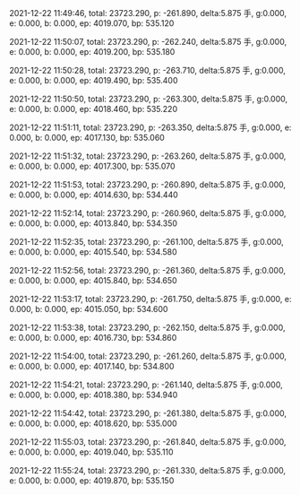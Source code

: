 2021-12-22 11:49:46, total: 23723.290, p: -261.890, delta:5.875 手, g:0.000, e: 0.000, b: 0.000, ep: 4019.070, bp: 535.120

2021-12-22 11:50:07, total: 23723.290, p: -262.240, delta:5.875 手, g:0.000, e: 0.000, b: 0.000, ep: 4019.200, bp: 535.180

2021-12-22 11:50:28, total: 23723.290, p: -263.710, delta:5.875 手, g:0.000, e: 0.000, b: 0.000, ep: 4019.490, bp: 535.400

2021-12-22 11:50:50, total: 23723.290, p: -263.300, delta:5.875 手, g:0.000, e: 0.000, b: 0.000, ep: 4018.460, bp: 535.220

2021-12-22 11:51:11, total: 23723.290, p: -263.350, delta:5.875 手, g:0.000, e: 0.000, b: 0.000, ep: 4017.130, bp: 535.060

2021-12-22 11:51:32, total: 23723.290, p: -263.260, delta:5.875 手, g:0.000, e: 0.000, b: 0.000, ep: 4017.300, bp: 535.070

2021-12-22 11:51:53, total: 23723.290, p: -260.890, delta:5.875 手, g:0.000, e: 0.000, b: 0.000, ep: 4014.630, bp: 534.440

2021-12-22 11:52:14, total: 23723.290, p: -260.960, delta:5.875 手, g:0.000, e: 0.000, b: 0.000, ep: 4013.840, bp: 534.350

2021-12-22 11:52:35, total: 23723.290, p: -261.100, delta:5.875 手, g:0.000, e: 0.000, b: 0.000, ep: 4015.540, bp: 534.580

2021-12-22 11:52:56, total: 23723.290, p: -261.360, delta:5.875 手, g:0.000, e: 0.000, b: 0.000, ep: 4015.840, bp: 534.650

2021-12-22 11:53:17, total: 23723.290, p: -261.750, delta:5.875 手, g:0.000, e: 0.000, b: 0.000, ep: 4015.050, bp: 534.600

2021-12-22 11:53:38, total: 23723.290, p: -262.150, delta:5.875 手, g:0.000, e: 0.000, b: 0.000, ep: 4016.730, bp: 534.860

2021-12-22 11:54:00, total: 23723.290, p: -261.260, delta:5.875 手, g:0.000, e: 0.000, b: 0.000, ep: 4017.140, bp: 534.800

2021-12-22 11:54:21, total: 23723.290, p: -261.140, delta:5.875 手, g:0.000, e: 0.000, b: 0.000, ep: 4018.380, bp: 534.940

2021-12-22 11:54:42, total: 23723.290, p: -261.380, delta:5.875 手, g:0.000, e: 0.000, b: 0.000, ep: 4018.620, bp: 535.000

2021-12-22 11:55:03, total: 23723.290, p: -261.840, delta:5.875 手, g:0.000, e: 0.000, b: 0.000, ep: 4019.040, bp: 535.110

2021-12-22 11:55:24, total: 23723.290, p: -261.330, delta:5.875 手, g:0.000, e: 0.000, b: 0.000, ep: 4019.870, bp: 535.150